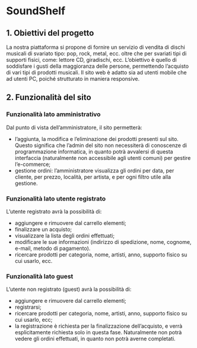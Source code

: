 # SoundShelf
## 1. Obiettivi del progetto
La nostra piattaforma si propone di fornire un servizio di vendita di dischi musicali di svariato tipo: pop, rock, metal, ecc. oltre che per svariati tipi di supporti fisici, come: lettore CD, giradischi, ecc. L’obiettivo è quello di soddisfare i gusti della maggioranza delle persone, permettendo l’acquisto di vari tipi di prodotti musicali. Il sito web è adatto sia ad utenti mobile che ad utenti PC, poiché strutturato in maniera responsive.
## 2. Funzionalità del sito
### Funzionalità lato amministrativo
Dal punto di vista dell’amministratore, il sito permetterà:
- l’aggiunta, la modifica e l’eliminazione dei prodotti presenti sul sito. Questo significa che l’admin del sito non necessiterà di conoscenze di programmazione informatica, in quanto potrà avvalersi di questa interfaccia (naturalmente non accessibile agli utenti comuni) per gestire l’e-commerce;
- gestione ordini: l’amministratore visualizza gli ordini per data, per cliente, per prezzo, località, per artista, e per ogni filtro utile alla gestione.

### Funzionalità lato utente registrato
L’utente registrato avrà la possibilità di: 
- aggiungere e rimuovere dal carrello elementi;
-	finalizzare un acquisto;	 
-	visualizzare la lista degli ordini effettuati;
-	modificare le sue informazioni (indirizzo di spedizione, nome, cognome, e-mail, metodo di pagamento).	
-	ricercare prodotti per categoria, nome, artisti, anno, supporto fisico su cui usarlo, ecc.

### Funzionalità lato guest
L’utente non	registrato (guest) avrà la possibilità di: 
-	aggiungere e rimuovere dal carrello elementi;
-	registrarsi;
-	ricercare prodotti per categoria, nome, artisti, anno, supporto fisico su cui usarlo, ecc;
-	la registrazione è richiesta per la finalizzazione dell’acquisto, e verrà esplicitamente richiesta solo in questa fase. Naturalmente non potrà vedere gli ordini effettuati, in quanto non potrà averne completati.
